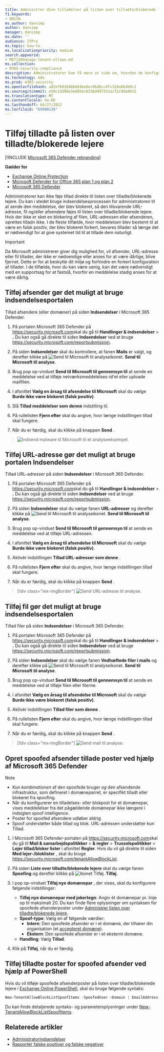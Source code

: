 ```yaml
---
title: Administrer dine tilladelser på listen over tilladte/blokerede lejere
f1.keywords:
- NOCSH
ms.author: dansimp
author: dansimp
manager: dansimp
ms.date: ''
audience: ITPro
ms.topic: how-to
ms.localizationpriority: medium
search.appverid:
- MET150manage-tenant-allows.md
ms.collection:
- M365-security-compliance
description: Administratorer kan få mere at vide om, hvordan de konfigurerer tillad på listen over tilladte/blokerede lejere på sikkerhedsportalen.
ms.technology: mdo
ms.prod: m365-security
ms.openlocfilehash: ad2ef693848b664be6ec9b48cc4fc320a8b4b9c2
ms.sourcegitcommit: e50c13d9be3ed05ecb156d497551acf2c9da9015
ms.translationtype: MT
ms.contentlocale: da-DK
ms.lasthandoff: 04/27/2022
ms.locfileid: "65090138"
---
```

# <a name="add-allows-in-the-tenant-allowblock-list"></a>Tilføj tilladte på listen over tilladte/blokerede lejere

[!INCLUDE [Microsoft 365 Defender rebranding](../includes/microsoft-defender-for-office.md)]

**Gælder for**
- [Exchange Online Protection](exchange-online-protection-overview.md)
- [Microsoft Defender for Office 365 plan 1 og plan 2](defender-for-office-365.md)
- [Microsoft 365 Defender](../defender/microsoft-365-defender.md)

Administratorer kan ikke føje tillad direkte til listen over tilladte/blokerede lejere. Du kan i stedet bruge indsendelsesprocessen for administratoren til at sende den meddelelse, der blev blokeret, så den tilsvarende URL-adresse, fil og/eller afsendere føjes til listen over tilladte/blokerede lejere. Hvis der ikke er sket en blokering af filen, URL-adressen eller afsenderen, oprettes tilladn ikke. I de fleste tilfælde, hvor meddelelsen blev bestemt til at være en falsk positiv, der blev blokeret forkert, bevares tillader så længe det er nødvendigt for at give systemet tid til at tillade dem naturligt.

> [!IMPORTANT]
> Da Microsoft administrerer giver dig mulighed for, vil afsender, URL-adresse eller fil tillader, der ikke er nødvendige eller anses for at være dårlige, blive fjernet. Dette er for at beskytte dit miljø og forhindre en forkert konfiguration af tillader. I de tilfælde, hvor du kan være uenig, kan det være nødvendigt med en supportsag for at fastslå, hvorfor en meddelelse stadig anses for at være dårlig.

## <a name="add-sender-allows-using-the-submissions-portal"></a>Tilføj afsender gør det muligt at bruge indsendelsesportalen

Tillad afsendere (eller domæner) på siden **Indsendelser** i Microsoft 365 Defender.

1. På portalen Microsoft 365 Defender på <https://security.microsoft.com>skal du gå til **Handlinger & indsendelser** \> **.** Du kan også gå direkte til siden **Indsendelser** ved at bruge <https://security.microsoft.com/reportsubmission>.

2. På siden **Indsendelser** skal du kontrollere, at fanen **Mails** er valgt, og derefter klikke på ![Send til Microsoft til analyseikonet.](../../media/m365-cc-sc-create-icon.png) **Send til Microsoft til analyse**.

3. Brug pop op-vinduet **Send til Microsoft til gennemsyn til** at sende en meddelelse ved at tilføje netværksmeddelelses-id'et eller uploade mailfilen.

4. I afsnittet **Vælg en årsag til afsendelse til Microsoft** skal du vælge **Burde ikke være blokeret (falsk positiv)**.

5. Slå **Tillad meddelelser som denne** indstilling til.

6. På rullelisten **Fjern efter** skal du angive, hvor længe indstillingen tillad skal fungere.

7. Når du er færdig, skal du klikke på knappen **Send** .

> ![Indsend malware til Microsoft til et analyseeksempel.](../../media/admin-submission-allow-messages.png)

## <a name="add-url-allows-using-the-submissions-portal"></a>Tilføj URL-adresse gør det muligt at bruge portalen Indsendelser

Tillad URL-adresser på siden **Indsendelser** i Microsoft 365 Defender.

1. På portalen Microsoft 365 Defender på <https://security.microsoft.com>skal du gå til **Handlinger & indsendelser** \> **.** Du kan også gå direkte til siden **Indsendelser** ved at bruge <https://security.microsoft.com/reportsubmission>.

2. På siden **Indsendelser** skal du vælge fanen **URL-adresser** og derefter klikke på ![Send til Microsoft til analyseikonet.](../../media/m365-cc-sc-create-icon.png) **Send til Microsoft til analyse**.

3. Brug pop op-vinduet **Send til Microsoft til gennemsyn til** at sende en meddelelse ved at tilføje URL-adressen.

4. I afsnittet **Vælg en årsag til afsendelse til Microsoft** skal du vælge **Burde ikke være blokeret (falsk positiv)**.

5. Aktivér indstillingen **Tillad URL-adresser som denne** .

6. På rullelisten **Fjern efter** skal du angive, hvor længe indstillingen tillad skal fungere.

7. Når du er færdig, skal du klikke på knappen **Send** .

> [!div class="mx-imgBorder"]
> ![Send URL-adresse til analyse.](../../media/submit-url-for-analysis.png)

## <a name="add-file-allows-using-the-submissions-portal"></a>Tilføj fil gør det muligt at bruge indsendelsesportalen

Tillad filer på siden **Indsendelser** i Microsoft 365 Defender.

1. På portalen Microsoft 365 Defender på <https://security.microsoft.com>skal du gå til **Handlinger & indsendelser** \> **.** Du kan også gå direkte til siden **Indsendelser** ved at bruge <https://security.microsoft.com/reportsubmission>.

2. På siden **Indsendelser** skal du vælge fanen **Vedhæftede filer i mails** og derefter klikke på ![Send til Microsoft til analyseikonet.](../../media/m365-cc-sc-create-icon.png) **Send til Microsoft til analyse**.

3. Brug pop op-vinduet **Send til Microsoft til gennemsyn til** at sende en meddelelse ved at tilføje filen eller filerne.

4. I afsnittet **Vælg en årsag til afsendelse til Microsoft** skal du vælge **Burde ikke være blokeret (falsk positiv)**.

5. Aktivér indstillingen **Tillad filer som denne** .

6. På rullelisten **Fjern efter** skal du angive, hvor længe indstillingen tillad skal fungere.

7. Når du er færdig, skal du klikke på knappen **Send** .

> [!div class="mx-imgBorder"]
> ![Send mail til analyse.](../../media/submit-email-for-analysis.png)

## <a name="create-spoofed-sender-allow-entries-using-microsoft-365-defender"></a>Opret spoofed afsender tillade poster ved hjælp af Microsoft 365 Defender

> [!NOTE]
>
> - Kun _kombinationen_ af den spoofede bruger _og_ den afsendende infrastruktur, som defineret i domæneparret, er specifikt tilladt eller blokeret fra spoofing.
> - Når du konfigurerer en tilladelses- eller blokpost for et domænepar, vises meddelelser fra det pågældende domænepar ikke længere i indsigten spoof intelligence.
> - Poster for spoofed afsendere udløber aldrig.
> - Spoof understøtter både tillad og blok. URL-adressen understøtter kun Tillad.

1. I Microsoft 365 Defender-portalen på <https://security.microsoft.com>skal du gå til **Mail & samarbejdspolitikker** \> **& regler** \> **Trusselspolitikker** \> **Lejer tillad/bloker lister** i afsnittet **Regler**. Hvis du vil gå direkte til siden **Med lejer-/bloklister** , skal du bruge <https://security.microsoft.com/tenantAllowBlockList>.

2. På siden **Liste over tilladte/blokerede lejere** skal du vælge fanen **Spoofing** og derefter klikke på ![Ikonet Tilføj.](../../media/m365-cc-sc-create-icon.png) **Tilføj**.

3. I pop op-vinduet **Tilføj nye domænepar** , der vises, skal du konfigurere følgende indstillinger:
   - **Tilføj nye domænepar med jokertegn**: Angiv ét domænepar pr. linje op til maksimalt 20. Du kan finde flere oplysninger om syntaksen for spoofede afsenderposter under [Administrer listen over tilladte/blokerede lejere](tenant-allow-block-list.md).
   - **Spoof-type**: Vælg en af følgende værdier:
     - **Intern**: Den spoofede afsender er i et domæne, der tilhører din organisation (et [accepteret domæne](/exchange/mail-flow-best-practices/manage-accepted-domains/manage-accepted-domains)).
     - **Ekstern**: Den spoofede afsender er i et eksternt domæne.
   - **Handling**: Vælg **Tillad**.

4. Klik på **Tilføj**, når du er færdig.

## <a name="add-spoofed-sender-allow-entries-using-powershell"></a>Tilføj tilladte poster for spoofed afsender ved hjælp af PowerShell

Hvis du vil tilføje spoofede afsenderposter på listen over tilladte/blokerede lejere i [Exchange Online PowerShell](/exchange/connect-to-exchange-online-powershell), skal du bruge følgende syntaks:

```powershell
New-TenantAllowBlockListSpoofItems -SpoofedUser <Domain | EmailAddress | *> -SendingInfrastructure <Domain | IPAddress/24> -SpoofType <External | Internal> -Action <Allow | Block>
```

Du kan finde detaljerede syntaks- og parameteroplysninger under [New-TenantAllowBlockListSpoofItems](/powershell/module/exchange/new-tenantallowblocklistspoofitems).

## <a name="related-articles"></a>Relaterede artikler

- [Administratorindsendelser](admin-submission.md)
- [Rapportér falske positiver og falske negativer](report-false-positives-and-false-negatives.md)
